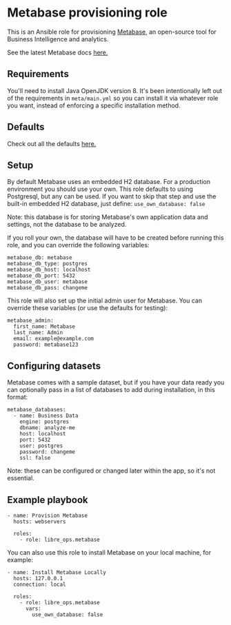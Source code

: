 Metabase provisioning role
==========================

This is an Ansible role for provisioning [Metabase](https://metabase.com), an open-source tool for Business Intelligence and analytics.

See the latest Metabase docs [here.](https://metabase.com/docs/latest) 


Requirements
------------

You'll need to install Java OpenJDK version 8. It's been intentionally left out of the requirements in `meta/main.yml`
so you can install it via whatever role you want, instead of enforcing a specific installation method.


Defaults
--------

Check out all the defaults [here.](defaults/main.yml)


Setup
-----

By default Metabase uses an embedded H2 database. For a production environment you should use your own. This role defaults to using Postgresql, but any can be used. 
If you want to skip that step and use the built-in embedded H2 database, just define: `use_own_database: false`

Note: this database is for storing Metabase's own application data and settings, not the database to be analyzed.

If you roll your own, the database will have to be created before running this role, and you can override the following variables:
```
metabase_db: metabase
metabase_db_type: postgres
metabase_db_host: localhost
metabase_db_port: 5432
metabase_db_user: metabase
metabase_db_pass: changeme
```

This role will also set up the initial admin user for Metabase. You can override these variables (or use the defaults for testing):
```
metabase_admin:
  first_name: Metabase
  last_name: Admin
  email: example@example.com
  password: metabase123
```

Configuring datasets
--------------------

Metabase comes with a sample dataset, but if you have your data ready you can optionally pass in a list of databases to add during installation, in this format:

```
metabase_databases:
  - name: Business Data
    engine: postgres
    dbname: analyze-me
    host: localhost
    port: 5432
    user: postgres
    password: changeme
    ssl: false
```

Note: these can be configured or changed later within the app, so it's not essential.


Example playbook
----------------

```
- name: Provision Metabase
  hosts: webservers

  roles:
    - role: libre_ops.metabase
```

You can also use this role to install Metabase on your local machine, for example:

```
- name: Install Metabase Locally
  hosts: 127.0.0.1
  connection: local

  roles:
    - role: libre_ops.metabase
      vars: 
        use_own_database: false
```
